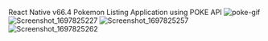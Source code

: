 React Native v66.4 Pokemon Listing Application using POKE API
![poke-gif](https://github.com/ertkn/poke-list-app/assets/82844013/0b4e4883-abcb-45b0-a148-975daf201597)
![Screenshot_1697825227](https://github.com/ertkn/poke-list-app/assets/82844013/a66c3faa-13d3-45ba-971a-0bddf1490653)
![Screenshot_1697825257](https://github.com/ertkn/poke-list-app/assets/82844013/f3e8fe7f-518d-4455-8db1-5a57a31961a3)
![Screenshot_1697825262](https://github.com/ertkn/poke-list-app/assets/82844013/2a7c1981-ed4a-412b-b23b-ef5de41994ca)

